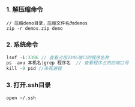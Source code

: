 

### 1. 解压缩命令

~~~
// 压缩demo目录，压缩文件名为demos
zip -r demos.zip demo 

~~~



### 2. 系统命令

```c++
lsof -i:3306 // 查看占用3306端口的程序名称
ps -axu 本机名|grep 程序名  // 查看程序占用的端口号
kill -9 pid //杀死进程  
```



### 3. 打开.ssh目录

`open ~/.ssh`

